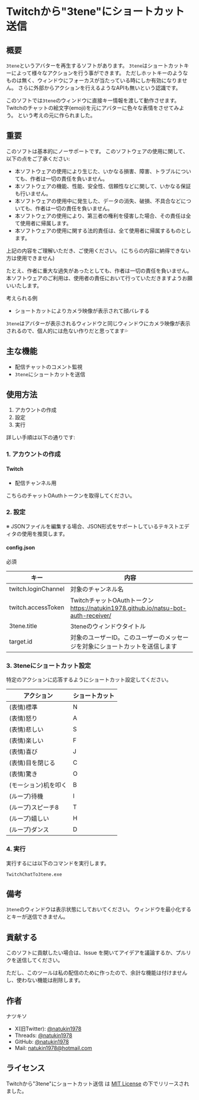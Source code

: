 # Twitchから"3tene"にショートカット送信

## 概要

`3tene`というアバターを再生するソフトがあります。
`3tene`はショートカットキーによって様々なアクションを行う事ができます。
ただしホットキーのようなものは無く、ウィンドウにフォーカスが当たっている時にしか有効になりません。
さらに外部からアクションを行えるようなAPIも無いという認識です。

このソフトでは`3tene`のウィンドウに直接キー情報を渡して動作させます。
Twitchのチャットの絵文字(emoji)を元にアバターに色々な表情をさせてみよう。
という考えの元に作られました。

## 重要

このソフトは基本的にノーサポートです。
このソフトウェアの使用に関して、以下の点をご了承ください:

- 本ソフトウェアの使用により生じた、いかなる損害、障害、トラブルについても、作者は一切の責任を負いません。
- 本ソフトウェアの機能、性能、安全性、信頼性などに関して、いかなる保証も行いません。
- 本ソフトウェアの使用中に発生した、データの消失、破損、不具合などについても、作者は一切の責任を負いません。
- 本ソフトウェアの使用により、第三者の権利を侵害した場合、その責任は全て使用者に帰属します。
- 本ソフトウェアの使用に関する法的責任は、全て使用者に帰属するものとします。

上記の内容をご理解いただき、ご使用ください。
(こちらの内容に納得できない方は使用できません)

たとえ、作者に重大な過失があったとしても、作者は一切の責任を負いません。
本ソフトウェアのご利用は、使用者の責任において行っていただきますようお願いいたします。

考えられる例

- ショートカットによりカメラ映像が表示されて顔バレする

`3tene`はアバターが表示されるウィンドウと同じウィンドウにカメラ映像が表示されるので、個人的には危ない作りだと思ってます💦

## 主な機能

- 配信チャットのコメント監視
- `3tene`にショートカットを送信

## 使用方法

1. アカウントの作成
2. 設定
3. 実行

詳しい手順は以下の通りです:

### 1. アカウントの作成

#### Twitch

- 配信チャンネル用

こちらのチャットOAuthトークンを取得してください。

### 2. 設定

※ JSONファイルを編集する場合、JSON形式をサポートしているテキストエディタの使用を推奨します。

#### config.json

必須

| キー                | 内容                                                                                    |
|---------------------|-----------------------------------------------------------------------------------------|
| twitch.loginChannel | 対象のチャンネル名                                                                      |
| twitch.accessToken  | TwitchチャットOAuthトークン <br> https://natukin1978.github.io/natsu-bot-auth-receiver/ |
| 3tene.title         | 3teneのウィンドウタイトル                                                               |
| target.id           | 対象のユーザーID。このユーザーのメッセージを対象にショートカットを送信します            |

### 3. 3teneにショートカット設定

特定のアクションに応答するようにショートカット設定してください。

| アクション           | ショートカット |
|----------------------|----------------|
| (表情)標準           | N              |
| (表情)怒り           | A              |
| (表情)悲しい         | S              |
| (表情)楽しい         | F              |
| (表情)喜び           | J              |
| (表情)目を閉じる     | C              |
| (表情)驚き           | O              |
| (モーション)机を叩く | B              |
| (ループ)待機         | I              |
| (ループ)スピーチ8    | T              |
| (ループ)嬉しい       | H              |
| (ループ)ダンス       | D              |

### 4. 実行

実行するには以下のコマンドを実行します。

```
TwitchChatTo3tene.exe
```

## 備考

`3tene`のウィンドウは表示状態にしておいてください。
ウィンドウを最小化するとキーが送信できません。

## 貢献する

このソフトに貢献したい場合は、Issue を開いてアイデアを議論するか、プルリクを送信してください。

ただし、このツールは私の配信のために作ったので、余計な機能は付けませんし、使わない機能は削除します。

## 作者

ナツキソ

- X(旧Twitter): [@natukin1978](https://x.com/natukin1978)
- Threads: [@natukin1978](https://www.threads.net/@natukin1978)
- GitHub: [@natukin1978](https://github.com/natukin1978)
- Mail: natukin1978@hotmail.com

## ライセンス

Twitchから"3tene"にショートカット送信 は [MIT License](https://opensource.org/licenses/MIT) の下でリリースされました。
